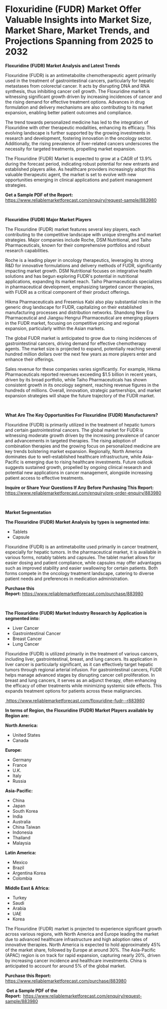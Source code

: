 <p><h1>Floxuridine (FUDR) Market Offer Valuable Insights into Market Size, Market Share, Market Trends, and Projections Spanning from 2025 to 2032</h1></p><p><strong>Floxuridine (FUDR) Market Analysis and Latest Trends</strong></p>
<p><p>Floxuridine (FUDR) is an antimetabolite chemotherapeutic agent primarily used in the treatment of gastrointestinal cancers, particularly for hepatic metastases from colorectal cancer. It acts by disrupting DNA and RNA synthesis, thus inhibiting cancer cell growth. The Floxuridine market is witnessing significant growth driven by increasing incidences of cancer and the rising demand for effective treatment options. Advances in drug formulation and delivery mechanisms are also contributing to its market expansion, enabling better patient outcomes and compliance.</p><p>The trend towards personalized medicine has led to the integration of Floxuridine with other therapeutic modalities, enhancing its efficacy. This evolving landscape is further supported by the growing investments in research and development, fostering innovation in the oncology sector. Additionally, the rising prevalence of liver-related cancers underscores the necessity for targeted treatments, propelling market expansion.</p><p>The Floxuridine (FUDR) Market is expected to grow at a CAGR of 13.9% during the forecast period, indicating robust potential for new entrants and established players alike. As healthcare providers increasingly adopt this valuable therapeutic agent, the market is set to evolve with new opportunities emerging in clinical applications and patient management strategies.</p></p>
<p><strong>Get a Sample PDF of the Report:&nbsp;</strong> <a href="https://www.reliablemarketforecast.com/enquiry/request-sample/883980?utm_campaign=2452&utm_medium=2&utm_source=Github&utm_content=ia&utm_term=19042025&utm_id=floxuridine-fudr">https://www.reliablemarketforecast.com/enquiry/request-sample/883980</a></p>
<p>&nbsp;</p>
<p><strong>Floxuridine (FUDR) Major Market Players</strong></p>
<p><p>The Floxuridine (FUDR) market features several key players, each contributing to the competitive landscape with unique strengths and market strategies. Major companies include Roche, DSM Nutritional, and Taiho Pharmaceuticals, known for their comprehensive portfolios and robust research capabilities.</p><p>Roche is a leading player in oncology therapeutics, leveraging its strong R&D for innovative formulations and delivery methods of FUDR, significantly impacting market growth. DSM Nutritional focuses on integrative health solutions and has begun exploring FUDR's potential in nutritional applications, expanding its market reach. Taiho Pharmaceuticals specializes in pharmaceutical development, emphasizing targeted cancer therapies, with FUDR as a critical component of their product offerings.</p><p>Hikma Pharmaceuticals and Fresenius Kabi also play substantial roles in the generic drug landscape for FUDR, capitalizing on their established manufacturing processes and distribution networks. Shandong New Era Pharmaceutical and Jiangsu Hengrui Pharmaceutical are emerging players in the FUDR market, focusing on competitive pricing and regional expansion, particularly within the Asian markets.</p><p>The global FUDR market is anticipated to grow due to rising incidences of gastrointestinal cancers, driving demand for effective chemotherapy agents. The market size is projected to expand, potentially reaching several hundred million dollars over the next few years as more players enter and enhance their offerings.</p><p>Sales revenue for these companies varies significantly. For example, Hikma Pharmaceuticals reported revenues exceeding $1.5 billion in recent years, driven by its broad portfolio, while Taiho Pharmaceuticals has shown consistent growth in its oncology segment, reaching revenue figures in the hundreds of millions. Overall, innovation, strategic partnerships, and market expansion strategies will shape the future trajectory of the FUDR market.</p></p>
<p>&nbsp;</p>
<p><strong>What Are The Key Opportunities For Floxuridine (FUDR) Manufacturers?</strong></p>
<p><p>Floxuridine (FUDR) is primarily utilized in the treatment of hepatic tumors and certain gastrointestinal cancers. The global market for FUDR is witnessing moderate growth driven by the increasing prevalence of cancer and advancements in targeted therapies. The rising adoption of combination therapies and the growing focus on personalized medicine are key trends bolstering market expansion. Regionally, North America dominates due to well-established healthcare infrastructure, while Asia-Pacific is emerging due to rising healthcare investments. Future outlook suggests sustained growth, propelled by ongoing clinical research and potential new applications in cancer management, alongside increasing patient access to effective treatments.</p></p>
<p><strong>Inquire or Share Your Questions If Any Before Purchasing This Report:</strong> <a href="https://www.reliablemarketforecast.com/enquiry/pre-order-enquiry/883980?utm_campaign=2452&utm_medium=2&utm_source=Github&utm_content=ia&utm_term=19042025&utm_id=floxuridine-fudr">https://www.reliablemarketforecast.com/enquiry/pre-order-enquiry/883980</a></p>
<p>&nbsp;</p>
<p><strong>Market Segmentation</strong></p>
<p><strong>The Floxuridine (FUDR) Market Analysis by types is segmented into:</strong></p>
<p><ul><li>Tablets</li><li>Capsule</li></ul></p>
<p><p>Floxuridine (FUDR) is an antimetabolite used primarily in cancer treatment, especially for hepatic tumors. In the pharmaceutical market, it is available in various forms, notably tablets and capsules. The tablet market allows for easier dosing and patient compliance, while capsules may offer advantages such as improved stability and easier swallowing for certain patients. Both forms compete in the oncology treatment landscape, catering to diverse patient needs and preferences in medication administration.</p></p>
<p><strong>Purchase this Report:&nbsp;</strong><a href="https://www.reliablemarketforecast.com/purchase/883980?utm_campaign=2452&utm_medium=2&utm_source=Github&utm_content=ia&utm_term=19042025&utm_id=floxuridine-fudr">https://www.reliablemarketforecast.com/purchase/883980</a></p>
<p>&nbsp;</p>
<p><strong>The Floxuridine (FUDR) Market Industry Research by Application is segmented into:</strong></p>
<p><ul><li>Liver Cancer</li><li>Gastrointestinal Cancer</li><li>Breast Cancer</li><li>Lung Cancer</li></ul></p>
<p><p>Floxuridine (FUDR) is utilized primarily in the treatment of various cancers, including liver, gastrointestinal, breast, and lung cancers. Its application in liver cancer is particularly significant, as it can effectively target hepatic tumors through regional arterial infusion. For gastrointestinal cancers, FUDR helps manage advanced stages by disrupting cancer cell proliferation. In breast and lung cancers, it serves as an adjunct therapy, often enhancing the efficacy of other treatments while minimizing systemic side effects. This expands treatment options for patients across these malignancies.</p></p>
<p><a href="https://www.reliablemarketforecast.com/floxuridine-fudr--r883980?utm_campaign=2452&utm_medium=2&utm_source=Github&utm_content=ia&utm_term=19042025&utm_id=floxuridine-fudr">&nbsp;https://www.reliablemarketforecast.com/floxuridine-fudr--r883980</a></p>
<p><strong>In terms of Region, the Floxuridine (FUDR) Market Players available by Region are:</strong></p>
<p>
    <p> <strong> North America: </strong>
        <ul>
            <li>United States</li>
            <li>Canada</li>
        </ul>
        </p> 
    <p> <strong> Europe: </strong>
        <ul>
            <li>Germany</li>
            <li>France</li>
            <li>U.K.</li>
            <li>Italy</li>
            <li>Russia</li>
        </ul>
        </p> 
    <p> <strong> Asia-Pacific: </strong>
        <ul>
            <li>China</li>
            <li>Japan</li>
            <li>South Korea</li>
            <li>India</li>
            <li>Australia</li>
            <li>China Taiwan</li>
            <li>Indonesia</li>
            <li>Thailand</li>
            <li>Malaysia</li>
        </ul>
        </p> 
    <p> <strong> Latin America: </strong>
        <ul>
            <li>Mexico</li>
            <li>Brazil</li>
            <li>Argentina Korea</li>
            <li>Colombia</li>
        </ul>
        </p> 
    <p> <strong> Middle East & Africa: </strong>
        <ul>
            <li>Turkey</li>
            <li>Saudi</li>
            <li>Arabia</li>
            <li>UAE</li>
            <li>Korea</li>
        </ul>
    </p>
    </p>
<p><p>The Floxuridine (FUDR) market is projected to experience significant growth across various regions, with North America and Europe leading the market due to advanced healthcare infrastructure and high adoption rates of innovative therapies. North America is expected to hold approximately 45% of the market share, followed by Europe at around 30%. The Asia-Pacific (APAC) region is on track for rapid expansion, capturing nearly 20%, driven by increasing cancer incidence and healthcare investments. China is anticipated to account for around 5% of the global market.</p></p>
<p><strong>Purchase this Report: </strong><a href="https://www.reliablemarketforecast.com/purchase/883980?utm_campaign=2452&utm_medium=2&utm_source=Github&utm_content=ia&utm_term=19042025&utm_id=floxuridine-fudr">https://www.reliablemarketforecast.com/purchase/883980</a></p>
<p>&nbsp;<strong>Get a Sample PDF of the Report:&nbsp;&nbsp;</strong><a href="https://www.reliablemarketforecast.com/enquiry/request-sample/883980?utm_campaign=2452&utm_medium=2&utm_source=Github&utm_content=ia&utm_term=19042025&utm_id=floxuridine-fudr">https://www.reliablemarketforecast.com/enquiry/request-sample/883980</a></p>
<p><strong></strong></p>
<p><p></p><p></p><p></p></p>